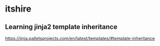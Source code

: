 # itshire

## Learning jinja2 template inheritance

https://jinja.palletsprojects.com/en/latest/templates/#template-inheritance
